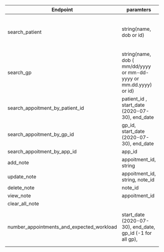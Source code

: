 | Endpoint | paramters |  returns  |
| ------------- | ------------- |------------- |
| search_patient |  string(name, dob or id)  | <code>[{<br>first_name: "",<br> middle_name: "",<br> surname:"",<br> id: "" <br> }] <code> |
| search_gp |  string(name, dob ( mm/dd/yyyy or mm-dd-yyyy or mm.dd.yyyy) or id)  | <code>[{first_name: "",<br> middle_name: "",<br> surname:"",<br> id: "" <br>  }]<code>  |
| search_appoitment_by_patient_id|patient_id , start_date (2020-07-30), end_date  |  |
| search_appoitment_by_gp_id| gp_id, start_date (2020-07-30), end_date  |  |
| search_appoitment_by_app_id| app_id |  |
| add_note| appoitment_id, string |  |
| update_note| appoitment_id, string, note_id ||
| delete_note| note_id ||
| view_note | appoitment_id ||
| clear_all_note||
| number_appointments_and_expected_workload | start_date (2020-07-30), end_date, gp_id (-1 for all gp),  | {"gp_id": gp_id, "number_appointments" : number_appointments, "expected_workload" : expected_workload in mins} |
